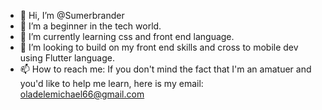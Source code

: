 - 👋 Hi, I’m @Sumerbrander
- 👀 I’m a beginner in the tech world.
- 🌱 I’m currently learning css and front end language.
- 💞️ I’m looking to build on my front end skills and cross to mobile dev using Flutter language.
- 📫 How to reach me: If you don't mind the fact that I'm an amatuer and you'd like to help me learn, here is my email: oladelemichael66@gmail.com

<!---
Sumerbrander/Sumerbrander is a ✨ special ✨ repository because its `README.md` (this file) appears on your GitHub profile.
You can click the Preview link to take a look at your changes.
--->

